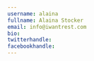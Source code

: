 ```yaml
---
username: alaina
fullname: Alaina Stocker
email: info@iwantrest.com
bio:
twitterhandle:
facebookhandle:
---
```


